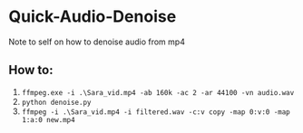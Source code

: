 # Quick-Audio-Denoise
Note to self on how to denoise audio from mp4

## How to:
 1. `ffmpeg.exe -i .\Sara_vid.mp4 -ab 160k -ac 2 -ar 44100 -vn audio.wav`
 2. `python denoise.py`
 3. `ffmpeg -i .\Sara_vid.mp4 -i filtered.wav -c:v copy -map 0:v:0 -map 1:a:0 new.mp4`

